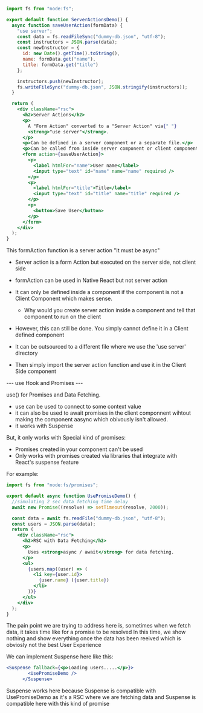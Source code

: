 ```jsx
import fs from "node:fs";

export default function ServerActionsDemo() {
  async function saveUserAction(formData) {
    "use server";
    const data = fs.readFileSync("dummy-db.json", "utf-8");
    const instructors = JSON.parse(data);
    const newInstructor = {
      id: new Date().getTime().toString(),
      name: formData.get("name"),
      title: formData.get("title")
    };

    instructors.push(newInstructor);
    fs.writeFileSync("dummy-db.json", JSON.stringify(instructors));
  }

  return (
    <div className="rsc">
      <h2>Server Actions</h2>
      <p>
        A "Form Action" converted to a "Server Action" via{" "}
        <strong>"use server"</strong>.
      </p>
      <p>Can be defined in a server component or a separate file.</p>
      <p>Can be called from inside server component or client component.</p>
      <form action={saveUserAction}>
        <p>
          <label htmlFor="name">User name</label>
          <input type="text" id="name" name="name" required />
        </p>
        <p>
          <label htmlFor="title">Title</label>
          <input type="text" id="title" name="title" required />
        </p>
        <p>
          <button>Save User</button>
        </p>
      </form>
    </div>
  );
}
```

This formAction function is a server action "It must be async"

- Server action is a form Action but executed on the server side, not client side
- formAction can be used in Native React but not server action
- It can only be defined inside a component if the component is not a Client Component which makes sense.

  - Why would you create server action inside a component and tell that component to run on the client

- However, this can still be done. You simply cannot define it in a Client defined component
- It can be outsourced to a different file where we use the 'use server' directory
- Then simply import the server action function and use it in the Client Side component

--- use Hook and Promises ---

use() for Promises and Data Fetching.

- use can be used to connect to some context value
- it can also be used to await promises in the client componnent wihtout making the component aasync which obivously isn't allowed.
- it works with Suspense

But, it only works with Special kind of promises:

- Promises created in your component can't be used
- Only works with promises created via libraries that integrate with React's suspense feature

For example:

```jsx
import fs from "node:fs/promises";

export default async function UsePromiseDemo() {
  //simulating 2 sec data fetching time delay
  await new Promise((resolve) => setTimeout(resolve, 2000));

  const data = await fs.readFile("dummy-db.json", "utf-8");
  const users = JSON.parse(data);
  return (
    <div className="rsc">
      <h2>RSC with Data Fetching</h2>
      <p>
        Uses <strong>async / await</strong> for data fetching.
      </p>
      <ul>
        {users.map((user) => (
          <li key={user.id}>
            {user.name} ({user.title})
          </li>
        ))}
      </ul>
    </div>
  );
}
```

The pain point we are trying to address here is, sometimes when we fetch data, it takes time like for a promise to be resolved
In this time, we show nothing and show everything once the data has been reeived which is obviosly not the best User Experience

We can implement Suspense here like this: 
```jsx
<Suspense fallback={<p>Loading users.....</p>}>
        <UsePromiseDemo />
      </Suspense>
```

Suspense works here because Suspense is compatible with UsePromiseDemo as it's a RSC where we are fetching data and Suspense is compatible here with this kind of promise 